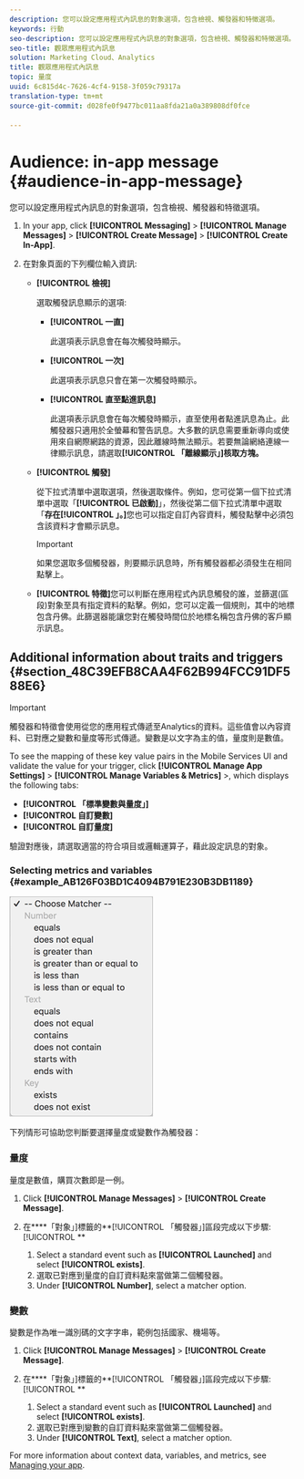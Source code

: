 ```yaml
---
description: 您可以設定應用程式內訊息的對象選項，包含檢視、觸發器和特徵選項。
keywords: 行動
seo-description: 您可以設定應用程式內訊息的對象選項，包含檢視、觸發器和特徵選項。
seo-title: 觀眾應用程式內訊息
solution: Marketing Cloud、Analytics
title: 觀眾應用程式內訊息
topic: 量度
uuid: 6c815d4c-7626-4cf4-9158-3f059c79317a
translation-type: tm+mt
source-git-commit: d028fe0f9477bc011aa8fda21a0a389808df0fce

---
```



# Audience: in-app message {#audience-in-app-message}

您可以設定應用程式內訊息的對象選項，包含檢視、觸發器和特徵選項。

1. In your app, click **[!UICONTROL Messaging]** &gt; **[!UICONTROL Manage Messages]** &gt; **[!UICONTROL Create Message]** &gt; **[!UICONTROL Create In-App]**.
1. 在對象頁面的下列欄位輸入資訊:

   * **[!UICONTROL 檢視]**

      選取觸發訊息顯示的選項:

      * **[!UICONTROL 一直]**

         此選項表示訊息會在每次觸發時顯示。

      * **[!UICONTROL 一次]**

         此選項表示訊息只會在第一次觸發時顯示。

      * **[!UICONTROL 直至點進訊息]**

         此選項表示訊息會在每次觸發時顯示，直至使用者點進訊息為止。此觸發器只適用於全螢幕和警告訊息。大多數的訊息需要重新導向或使用來自網際網路的資源，因此離線時無法顯示。若要無論網絡連線一律顯示訊息，請選取&#x200B;**[!UICONTROL 「離線顯示」]核取方塊。**
   * **[!UICONTROL 觸發]**

      從下拉式清單中選取選項，然後選取條件。例如，您可從第一個下拉式清單中選取「**[!UICONTROL 已啟動]**」，然後從第二個下拉式清單中選取「**存在[!UICONTROL 」。]**&#x200B;您也可以指定自訂內容資料，觸發點擊中必須包含該資料才會顯示訊息。

      >[!IMPORTANT]
      >
      >如果您選取多個觸發器，則要顯示訊息時，所有觸發器都必須發生在相同點擊上。

   * **[!UICONTROL 特徵]**&#x200B;您可以判斷在應用程式內訊息觸發的誰，並篩選(區段)對象至具有指定資料的點擊。例如，您可以定義一個規則，其中的地標包含丹佛。此篩選器能讓您對在觸發時間位於地標名稱包含丹佛的客戶顯示訊息。



## Additional information about traits and triggers {#section_48C39EFB8CAA4F62B994FCC91DF588E6}

>[!IMPORTANT]
>
>觸發器和特徵會使用從您的應用程式傳遞至Analytics的資料。這些值會以內容資料、已對應之變數和量度等形式傳遞。變數是以文字為主的值，量度則是數值。

To see the mapping of these key value pairs in the Mobile Services UI and validate the value for your trigger, click **[!UICONTROL Manage App Settings]** &gt;  **[!UICONTROL Manage Variables &amp; Metrics]** &gt;, which displays the following tabs:

* **[!UICONTROL 「標準變數與量度」]**
* **[!UICONTROL 自訂變數]**
* **[!UICONTROL 自訂量度]**

驗證對應後，請選取適當的符合項目或邏輯運算子，藉此設定訊息的對象。

### Selecting metrics and variables {#example_AB126F03BD1C4094B791E230B3DB1189}

![觸發器選項](assets/custom_trigger_matcher_options.png)

下列情形可協助您判斷要選擇量度或變數作為觸發器：

### 量度

量度是數值，購買次數即是一例。

1. Click **[!UICONTROL Manage Messages]** &gt; **[!UICONTROL Create Message]**.
1. 在&#x200B;****「對象」]標籤的&#x200B;**[!UICONTROL 「觸發器」]區段完成以下步驟:[!UICONTROL **

   1. Select a standard event such as **[!UICONTROL Launched]** and select **[!UICONTROL exists]**.
   1. 選取已對應到量度的自訂資料點來當做第二個觸發器。
   1. Under **[!UICONTROL Number]**, select a matcher option.

### 變數

變數是作為唯一識別碼的文字字串，範例包括國家、機場等。

1. Click **[!UICONTROL Manage Messages]** &gt; **[!UICONTROL Create Message]**.
1. 在&#x200B;****「對象」]標籤的&#x200B;**[!UICONTROL 「觸發器」]區段完成以下步驟:[!UICONTROL **

   1. Select a standard event such as **[!UICONTROL Launched]** and select **[!UICONTROL exists]**.
   1. 選取已對應到變數的自訂資料點來當做第二個觸發器。
   1. Under **[!UICONTROL Text]**, select a matcher option.

For more information about context data, variables, and metrics, see [Managing your app](/help/using/manage-apps/manage-apps.md).
